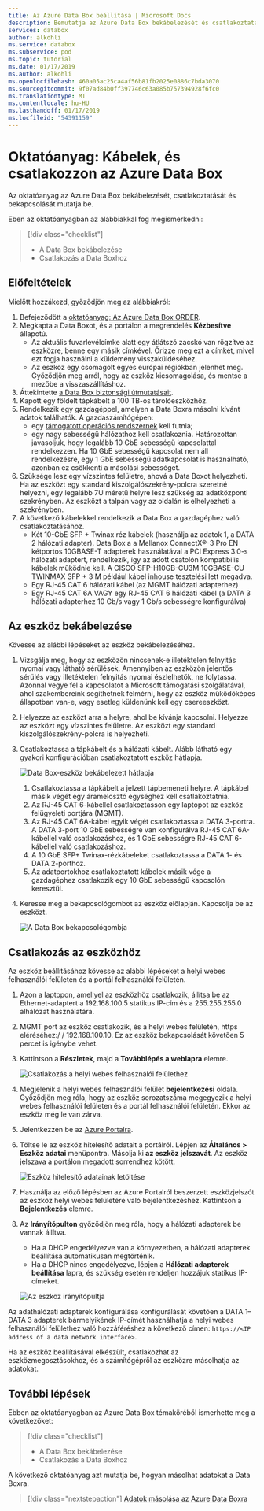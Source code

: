 ```yaml
---
title: Az Azure Data Box beállítása | Microsoft Docs
description: Bemutatja az Azure Data Box bekábelezését és csatlakoztatását
services: databox
author: alkohli
ms.service: databox
ms.subservice: pod
ms.topic: tutorial
ms.date: 01/17/2019
ms.author: alkohli
ms.openlocfilehash: 460a05ac25ca4af56b81fb2025e0886c7bda3070
ms.sourcegitcommit: 9f07ad84b0ff397746c63a085b757394928f6fc0
ms.translationtype: MT
ms.contentlocale: hu-HU
ms.lasthandoff: 01/17/2019
ms.locfileid: "54391159"
---
```

# <a name="tutorial-cable-and-connect-to-your-azure-data-box"></a>Oktatóanyag: Kábelek, és csatlakozzon az Azure Data Box

Az oktatóanyag az Azure Data Box bekábelezését, csatlakoztatását és bekapcsolását mutatja be.

Eben az oktatóanyagban az alábbiakkal fog megismerkedni:

> [!div class="checklist"]
> * A Data Box bekábelezése
> * Csatlakozás a Data Boxhoz

## <a name="prerequisites"></a>Előfeltételek

Mielőtt hozzákezd, győződjön meg az alábbiakról:

1. Befejeződött a [oktatóanyag: Az Azure Data Box ORDER](data-box-deploy-ordered.md).
2. Megkapta a Data Boxot, és a portálon a megrendelés **Kézbesítve** állapotú. 
    - Az aktuális fuvarlevélcímke alatt egy átlátszó zacskó van rögzítve az eszközre, benne egy másik címkével. Őrizze meg ezt a címkét, mivel ezt fogja használni a küldemény visszaküldéséhez.
    - Az eszköz egy csomagolt egyes európai régiókban jelenhet meg. Győződjön meg arról, hogy az eszköz kicsomagolása, és mentse a mezőbe a visszaszállításhoz.
3. Áttekintette [a Data Box biztonsági útmutatásait](data-box-safety.md).
4. Kapott egy földelt tápkábelt a 100 TB-os tárolóeszközhöz.
5. Rendelkezik egy gazdagéppel, amelyen a Data Boxra másolni kívánt adatok találhatók. A gazdaszámítógépen:
    - egy [támogatott operációs rendszernek](data-box-system-requirements.md) kell futnia;
    - egy nagy sebességű hálózathoz kell csatlakoznia. Határozottan javasoljuk, hogy legalább 10 GbE sebességű kapcsolattal rendelkezzen. Ha 10 GbE sebességű kapcsolat nem áll rendelkezésre, egy 1 GbE sebességű adatkapcsolat is használható, azonban ez csökkenti a másolási sebességet. 
6. Szüksége lesz egy vízszintes felületre, ahová a Data Boxot helyezheti. Ha az eszközt egy standard kiszolgálószekrény-polcra szeretné helyezni, egy legalább 7U méretű helyre lesz szükség az adatközponti szekrényben. Az eszközt a talpán vagy az oldalán is elhelyezheti a szekrényben.
7. A következő kábelekkel rendelkezik a Data Box a gazdagéphez való csatlakoztatásához.
    - Két 10-GbE SFP + Twinax réz kábelek (használja az adatok 1, a DATA 2 hálózati adapter). Data Box a a Mellanox ConnectX®-3 Pro EN kétportos 10GBASE-T adapterek használatával a PCI Express 3.0-s hálózati adaptert, rendelkezik, így az adott csatolón kompatibilis kábelek működnie kell. A CISCO SFP-H10GB-CU3M 10GBASE-CU TWINMAX SFP + 3 M például kábel inhouse tesztelési lett megadva.
    - Egy RJ-45 CAT 6 hálózati kábel (az MGMT hálózati adapterhez)
    - Egy RJ-45 CAT 6A VAGY egy RJ-45 CAT 6 hálózati kábel (a DATA 3 hálózati adapterhez 10 Gb/s vagy 1 Gb/s sebességre konfigurálva)

## <a name="cable-your-device"></a>Az eszköz bekábelezése

Kövesse az alábbi lépéseket az eszköz bekábelezéséhez.

1. Vizsgálja meg, hogy az eszközön nincsenek-e illetéktelen felnyitás nyomai vagy látható sérülések. Amennyiben az eszközön jelentős sérülés vagy illetéktelen felnyitás nyomai észlelhetők, ne folytassa. Azonnal vegye fel a kapcsolatot a Microsoft támogatási szolgálatával, ahol szakembereink segíthetnek felmérni, hogy az eszköz működőképes állapotban van-e, vagy esetleg küldenünk kell egy csereeszközt.
2. Helyezze az eszközt arra a helyre, ahol be kívánja kapcsolni. Helyezze az eszközt egy vízszintes felületre. Az eszközt egy standard kiszolgálószekrény-polcra is helyezheti.
3. Csatlakoztassa a tápkábelt és a hálózati kábelt. Alább látható egy gyakori konfigurációban csatlakoztatott eszköz hátlapja. 
    
    ![Data Box-eszköz bekábelezett hátlapja](media/data-box-deploy-set-up/data-box-cabled-dhcp.png)

    1. Csatlakoztassa a tápkábelt a jelzett tápbemeneti helyre. A tápkábel másik végét egy áramelosztó egységhez kell csatlakoztatnia.
    2. Az RJ-45 CAT 6-kábellel csatlakoztasson egy laptopot az eszköz felügyeleti portjára (MGMT).            
    3. Az RJ-45 CAT 6A-kábel egyik végét csatlakoztassa a DATA 3-portra. A DATA 3-port 10 GbE sebességre van konfigurálva RJ-45 CAT 6A-kábellel való csatlakozáshoz, és 1 GbE sebességre RJ-45 CAT 6-kábellel való csatlakozáshoz.
    4. A 10 GbE SFP+ Twinax-rézkábeleket csatlakoztassa a DATA 1- és DATA 2-porthoz. 
    5. Az adatportokhoz csatlakoztatott kábelek másik vége a gazdagéphez csatlakozik egy 10 GbE sebességű kapcsolón keresztül.

4. Keresse meg a bekapcsológombot az eszköz előlapján. Kapcsolja be az eszközt.

    ![A Data Box bekapcsológombja](media/data-box-deploy-set-up/data-box-powered-door-open.png)

## <a name="connect-to-your-device"></a>Csatlakozás az eszközhöz

Az eszköz beállításához kövesse az alábbi lépéseket a helyi webes felhasználói felületen és a portál felhasználói felületén.

1. Azon a laptopon, amellyel az eszközhöz csatlakozik, állítsa be az Ethernet-adaptert a 192.168.100.5 statikus IP-cím és a 255.255.255.0 alhálózat használatára. 
2. MGMT port az eszköz csatlakozik, és a helyi webes felületén, https eléréséhez\:/ / 192.168.100.10. Ez az eszköz bekapcsolását követően 5 percet is igénybe vehet.
3. Kattintson a **Részletek**, majd a **Továbblépés a weblapra** elemre.

   ![Csatlakozás a helyi webes felhasználói felülethez](media/data-box-deploy-set-up/data-box-connect-local-web-ui.png) 

4. Megjelenik a helyi webes felhasználói felület **bejelentkezési** oldala. Győződjön meg róla, hogy az eszköz sorozatszáma megegyezik a helyi webes felhasználói felületen és a portál felhasználói felületén. Ekkor az eszköz még le van zárva.
5. Jelentkezzen be az [Azure Portalra](https://portal.azure.com).
6. Töltse le az eszköz hitelesítő adatait a portálról. Lépjen az **Általános > Eszköz adatai** menüpontra. Másolja ki **az eszköz jelszavát**. Az eszköz jelszava a portálon megadott sorrendhez kötött. 

    ![Eszköz hitelesítő adatainak letöltése](media/data-box-deploy-set-up/data-box-device-credentials.png)
    
    
7. Használja az előző lépésben az Azure Portalról beszerzett eszközjelszót az eszköz helyi webes felületére való bejelentkezéshez. Kattintson a **Bejelentkezés** elemre.
8. Az **Irányítópulton** győződjön meg róla, hogy a hálózati adapterek be vannak állítva. 
    - Ha a DHCP engedélyezve van a környezetben, a hálózati adapterek beállítása automatikusan megtörténik. 
    - Ha a DHCP nincs engedélyezve, lépjen a **Hálózati adapterek beállítása** lapra, és szükség esetén rendeljen hozzájuk statikus IP-címeket.

    ![Az eszköz irányítópultja](media/data-box-deploy-set-up/data-box-dashboard-1.png)

Az adathálózati adapterek konfigurálása konfigurálását követően a DATA 1–DATA 3 adapterek bármelyikének IP-címét használhatja a helyi webes felhasználói felülethez való hozzáféréshez a következő címen: `https://<IP address of a data network interface>`. 

Ha az eszköz beállításával elkészült, csatlakozhat az eszközmegosztásokhoz, és a számítógépről az eszközre másolhatja az adatokat. 

## <a name="next-steps"></a>További lépések

Ebben az oktatóanyagban az Azure Data Box témaköréből ismerhette meg a következőket:

> [!div class="checklist"]
> * A Data Box bekábelezése
> * Csatlakozás a Data Boxhoz

A következő oktatóanyag azt mutatja be, hogyan másolhat adatokat a Data Boxra.

> [!div class="nextstepaction"]
> [Adatok másolása az Azure Data Boxra](./data-box-deploy-copy-data.md)

